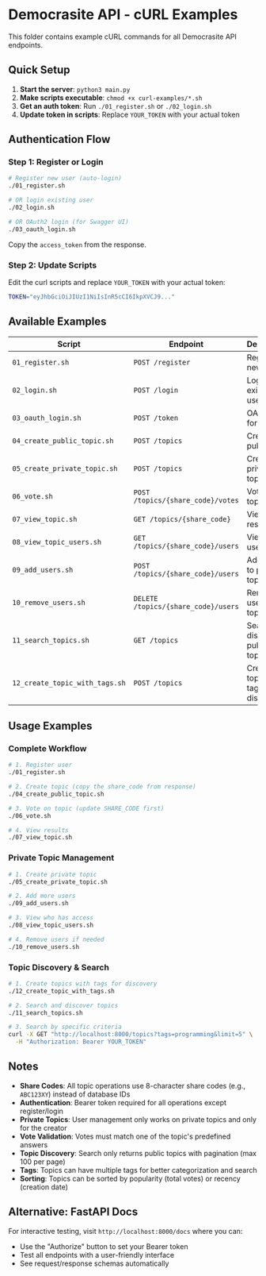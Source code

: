 # Democrasite API - cURL Examples

This folder contains example cURL commands for all Democrasite API endpoints.

## Quick Setup

1. **Start the server**: `python3 main.py`
2. **Make scripts executable**: `chmod +x curl-examples/*.sh`
3. **Get an auth token**: Run `./01_register.sh` or `./02_login.sh`
4. **Update token in scripts**: Replace `YOUR_TOKEN` with your actual token

## Authentication Flow

### Step 1: Register or Login
```bash
# Register new user (auto-login)
./01_register.sh

# OR login existing user  
./02_login.sh

# OR OAuth2 login (for Swagger UI)
./03_oauth_login.sh
```

Copy the `access_token` from the response.

### Step 2: Update Scripts
Edit the curl scripts and replace `YOUR_TOKEN` with your actual token:
```bash
TOKEN="eyJhbGciOiJIUzI1NiIsInR5cCI6IkpXVCJ9..."
```

## Available Examples

| Script | Endpoint | Description |
|--------|----------|-------------|
| `01_register.sh` | `POST /register` | Register new user |
| `02_login.sh` | `POST /login` | Login existing user |
| `03_oauth_login.sh` | `POST /token` | OAuth2 form login |
| `04_create_public_topic.sh` | `POST /topics` | Create public topic |
| `05_create_private_topic.sh` | `POST /topics` | Create private topic |
| `06_vote.sh` | `POST /topics/{share_code}/votes` | Vote on topic |
| `07_view_topic.sh` | `GET /topics/{share_code}` | View topic results |
| `08_view_topic_users.sh` | `GET /topics/{share_code}/users` | View topic users |
| `09_add_users.sh` | `POST /topics/{share_code}/users` | Add users to private topic |
| `10_remove_users.sh` | `DELETE /topics/{share_code}/users` | Remove users from topic |
| `11_search_topics.sh` | `GET /topics` | Search and discover public topics |
| `12_create_topic_with_tags.sh` | `POST /topics` | Create topics with tags for discovery |

## Usage Examples

### Complete Workflow
```bash
# 1. Register user
./01_register.sh

# 2. Create topic (copy the share_code from response)
./04_create_public_topic.sh  

# 3. Vote on topic (update SHARE_CODE first)
./06_vote.sh

# 4. View results
./07_view_topic.sh
```

### Private Topic Management
```bash
# 1. Create private topic
./05_create_private_topic.sh

# 2. Add more users  
./09_add_users.sh

# 3. View who has access
./08_view_topic_users.sh

# 4. Remove users if needed
./10_remove_users.sh
```

### Topic Discovery & Search
```bash
# 1. Create topics with tags for discovery
./12_create_topic_with_tags.sh

# 2. Search and discover topics
./11_search_topics.sh

# 3. Search by specific criteria
curl -X GET "http://localhost:8000/topics?tags=programming&limit=5" \
  -H "Authorization: Bearer YOUR_TOKEN"
```

## Notes

- **Share Codes**: All topic operations use 8-character share codes (e.g., `ABC123XY`) instead of database IDs
- **Authentication**: Bearer token required for all operations except register/login
- **Private Topics**: User management only works on private topics and only for the creator
- **Vote Validation**: Votes must match one of the topic's predefined answers
- **Topic Discovery**: Search only returns public topics with pagination (max 100 per page)
- **Tags**: Topics can have multiple tags for better categorization and search
- **Sorting**: Topics can be sorted by popularity (total votes) or recency (creation date)

## Alternative: FastAPI Docs

For interactive testing, visit `http://localhost:8000/docs` where you can:
- Use the "Authorize" button to set your Bearer token
- Test all endpoints with a user-friendly interface
- See request/response schemas automatically